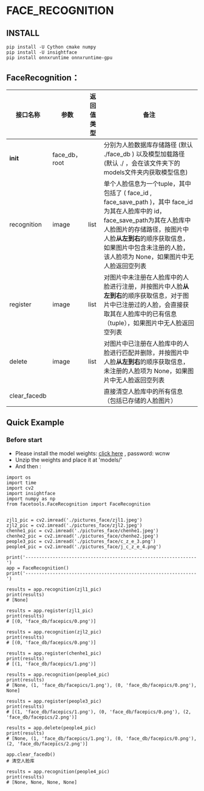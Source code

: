 # FACE_RECOGNITION

## INSTALL

```
pip install -U Cython cmake numpy
pip install -U insightface
pip install onnxruntime onnxruntime-gpu 
```
## 
## FaceRecognition：

|接口名称|参数|返回值类型|备注|
|----|----|----|----|
|__init__|face_db，root||分别为人脸数据库存储路径 (默认 ./face_db ) 以及模型加载路径 (默认 ./ ，会在该文件夹下的models文件夹内获取模型信息)|
|recognition|image|list|单个人脸信息为一个tuple，其中包括了 ( face_id , face_save_path )，其中 face_id为其在人脸库中的 id，face_save_path为其在人脸库中人脸图片的存储路径，按图片中人脸**从左到右**的顺序获取信息，如果图片中包含未注册的人脸，该人脸项为 None，如果图片中无人脸返回空列表|
|register|image|list|对图片中未注册在人脸库中的人脸进行注册，并按图片中人脸**从左到右**的顺序获取信息，对于图片中已注册过的人脸，会直接获取其在人脸库中的已有信息（tuple），如果图片中无人脸返回空列表|
|delete|image|list|对图片中已注册在人脸库中的人脸进行匹配并删除，并按图片中人脸**从左到右**的顺序获取信息，未注册的人脸项为 None，如果图片中无人脸返回空列表|
|clear_facedb|||直接清空人脸库中的所有信息（包括已存储的人脸图片）|

## Quick Example

### Before start
- Please install the model weights:  [click here](https://pan.baidu.com/s/1wuiwwqUlZwFpx6Yyq2UaJg) , password: wcnw
- Unzip the weights and place it at 'models/'
- And then : 
```
import os
import time
import cv2
import insightface
import numpy as np
from facetools.FaceRecognition import FaceRecognition


zjl1_pic = cv2.imread('./pictures_face/zjl1.jpeg')
zjl2_pic = cv2.imread('./pictures_face/zjl2.jpeg')
chenhe1_pic = cv2.imread('./pictures_face/chenhe1.jpeg')
chenhe2_pic = cv2.imread('./pictures_face/chenhe2.jpeg')
people3_pic = cv2.imread('./pictures_face/c_z_e_3.png')
people4_pic = cv2.imread('./pictures_face/j_c_z_e_4.png')

print('---------------------------------------------------------------')
app = FaceRecognition()
print('---------------------------------------------------------------')

results = app.recognition(zjl1_pic)
print(results) 
# [None]

results = app.register(zjl1_pic)
print(results) 
# [(0, 'face_db/facepics/0.png')]

results = app.recognition(zjl2_pic)
print(results) 
# [(0, 'face_db/facepics/0.png')]

results = app.register(chenhe1_pic)
print(results) 
# [(1, 'face_db/facepics/1.png')]

results = app.recognition(people4_pic)
print(results) 
# [None, (1, 'face_db/facepics/1.png'), (0, 'face_db/facepics/0.png'), None]

results = app.register(people3_pic)
print(results) 
# [(1, 'face_db/facepics/1.png'), (0, 'face_db/facepics/0.png'), (2, 'face_db/facepics/2.png')]

results = app.delete(people4_pic)
print(results) 
# [None, (1, 'face_db/facepics/1.png'), (0, 'face_db/facepics/0.png'), (2, 'face_db/facepics/2.png')]

app.clear_facedb()
# 清空人脸库

results = app.recognition(people4_pic)
print(results) 
# [None, None, None, None]
```




